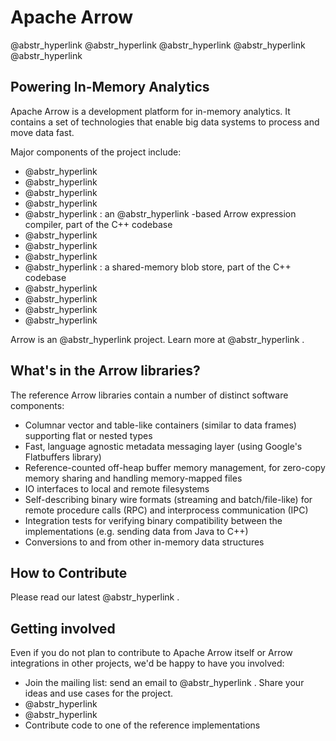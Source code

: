 # Apache Arrow

@abstr_hyperlink @abstr_hyperlink @abstr_hyperlink @abstr_hyperlink @abstr_hyperlink 

## Powering In-Memory Analytics

Apache Arrow is a development platform for in-memory analytics. It contains a set of technologies that enable big data systems to process and move data fast.

Major components of the project include:

  * @abstr_hyperlink 
  * @abstr_hyperlink 
  * @abstr_hyperlink 
  * @abstr_hyperlink 
  * @abstr_hyperlink : an @abstr_hyperlink -based Arrow expression compiler, part of the C++ codebase
  * @abstr_hyperlink 
  * @abstr_hyperlink 
  * @abstr_hyperlink 
  * @abstr_hyperlink : a shared-memory blob store, part of the C++ codebase
  * @abstr_hyperlink 
  * @abstr_hyperlink 
  * @abstr_hyperlink 
  * @abstr_hyperlink 



Arrow is an @abstr_hyperlink project. Learn more at @abstr_hyperlink .

## What's in the Arrow libraries?

The reference Arrow libraries contain a number of distinct software components:

  * Columnar vector and table-like containers (similar to data frames) supporting flat or nested types
  * Fast, language agnostic metadata messaging layer (using Google's Flatbuffers library)
  * Reference-counted off-heap buffer memory management, for zero-copy memory sharing and handling memory-mapped files
  * IO interfaces to local and remote filesystems
  * Self-describing binary wire formats (streaming and batch/file-like) for remote procedure calls (RPC) and interprocess communication (IPC)
  * Integration tests for verifying binary compatibility between the implementations (e.g. sending data from Java to C++)
  * Conversions to and from other in-memory data structures



## How to Contribute

Please read our latest @abstr_hyperlink .

## Getting involved

Even if you do not plan to contribute to Apache Arrow itself or Arrow integrations in other projects, we'd be happy to have you involved:

  * Join the mailing list: send an email to @abstr_hyperlink . Share your ideas and use cases for the project.
  * @abstr_hyperlink 
  * @abstr_hyperlink 
  * Contribute code to one of the reference implementations


